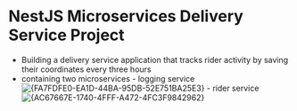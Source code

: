 # NestJS Microservices Delivery Service Project
- Building a delivery service application that tracks rider activity by saving their coordinates every three hours
- containing two microservices
                              - logging service
![{FA7FDFE0-EA1D-44BA-95DB-52E751BA25E3}](https://github.com/user-attachments/assets/8eabf747-397f-4dbf-ac5e-b97b337474db)
                              - rider service
![{AC67667E-1740-4FFF-A472-4FC3F9842962}](https://github.com/user-attachments/assets/2dd97e12-ad1a-4532-ba75-daea1e5b7d1a)

